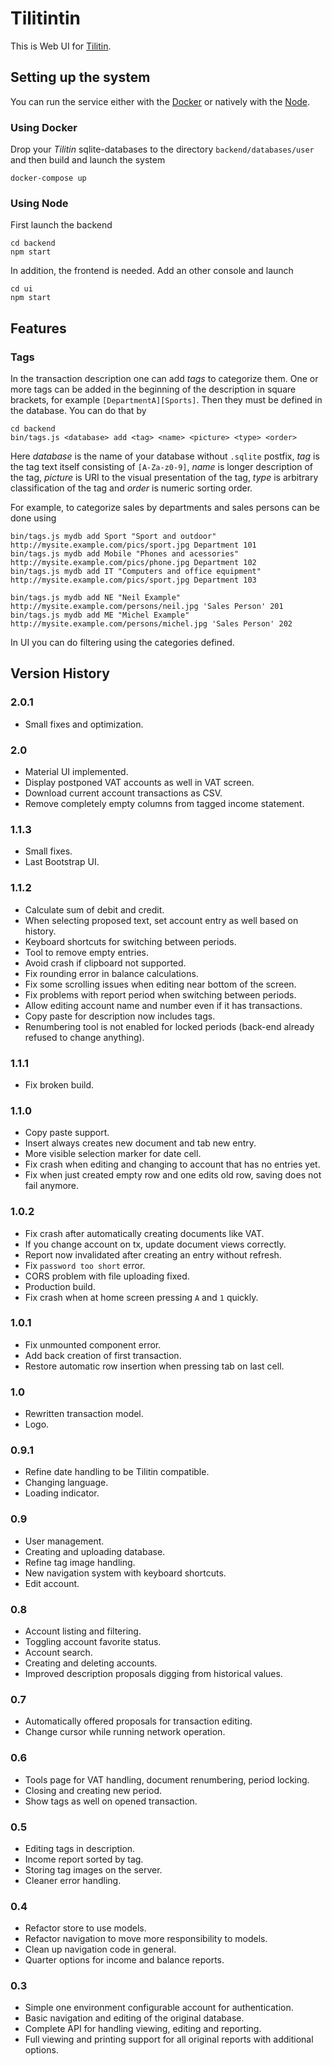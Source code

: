 # Tilitintin

This is Web UI for [Tilitin](https://github.com/thelineva/tilitin).

## Setting up the system

You can run the service either with the [Docker](https://www.docker.com/) or
natively with the [Node](https://nodejs.org).

### Using Docker

Drop your *Tilitin* sqlite-databases to the directory `backend/databases/user` and then build
and launch the system
```
docker-compose up
```

### Using Node

First launch the backend
```
cd backend
npm start
```

In addition, the frontend is needed. Add an other console and launch
```
cd ui
npm start
```

## Features

### Tags

In the transaction description one can add *tags* to categorize them. One or more tags can
be added in the beginning of the description in square brackets, for example
`[DepartmentA][Sports]`. Then they must be defined in the database. You can do that by
```
cd backend
bin/tags.js <database> add <tag> <name> <picture> <type> <order>
```
Here *database* is the name of your database without `.sqlite` postfix, *tag* is the tag text
itself consisting of `[A-Za-z0-9]`, *name* is longer description of the tag, *picture* is URI
to the visual presentation of the tag, *type* is arbitrary classification of the tag and *order*
is numeric sorting order.

For example, to categorize sales by departments and sales persons can be done using
```
bin/tags.js mydb add Sport "Sport and outdoor" http://mysite.example.com/pics/sport.jpg Department 101
bin/tags.js mydb add Mobile "Phones and acessories" http://mysite.example.com/pics/phone.jpg Department 102
bin/tags.js mydb add IT "Computers and office equipment" http://mysite.example.com/pics/sport.jpg Department 103

bin/tags.js mydb add NE "Neil Example" http://mysite.example.com/persons/neil.jpg 'Sales Person' 201
bin/tags.js mydb add ME "Michel Example" http://mysite.example.com/persons/michel.jpg 'Sales Person' 202
```

In UI you can do filtering using the categories defined.

## Version History

### 2.0.1
  * Small fixes and optimization.

### 2.0
  * Material UI implemented.
  * Display postponed VAT accounts as well in VAT screen.
  * Download current account transactions as CSV.
  * Remove completely empty columns from tagged income statement.

### 1.1.3
  * Small fixes.
  * Last Bootstrap UI.

### 1.1.2
  * Calculate sum of debit and credit.
  * When selecting proposed text, set account entry as well based on history.
  * Keyboard shortcuts for switching between periods.
  * Tool to remove empty entries.
  * Avoid crash if clipboard not supported.
  * Fix rounding error in balance calculations.
  * Fix some scrolling issues when editing near bottom of the screen.
  * Fix problems with report period when switching between periods.
  * Allow editing account name and number even if it has transactions.
  * Copy paste for description now includes tags.
  * Renumbering tool is not enabled for locked periods (back-end already refused to change anything).

### 1.1.1
  * Fix broken build.

### 1.1.0
  * Copy paste support.
  * Insert always creates new document and tab new entry.
  * More visible selection marker for date cell.
  * Fix crash when editing and changing to account that has no entries yet.
  * Fix when just created empty row and one edits old row, saving does not fail anymore.

### 1.0.2
  * Fix crash after automatically creating documents like VAT.
  * If you change account on tx, update document views correctly.
  * Report now invalidated after creating an entry without refresh.
  * Fix `password too short` error.
  * CORS problem with file uploading fixed.
  * Production build.
  * Fix crash when at home screen pressing `A` and `1` quickly.

### 1.0.1
  * Fix unmounted component error.
  * Add back creation of first transaction.
  * Restore automatic row insertion when pressing tab on last cell.

### 1.0
  * Rewritten transaction model.
  * Logo.

### 0.9.1
  * Refine date handling to be Tilitin compatible.
  * Changing language.
  * Loading indicator.

### 0.9
  * User management.
  * Creating and uploading database.
  * Refine tag image handling.
  * New navigation system with keyboard shortcuts.
  * Edit account.

### 0.8
  * Account listing and filtering.
  * Toggling account favorite status.
  * Account search.
  * Creating and deleting accounts.
  * Improved description proposals digging from historical values.

### 0.7
  * Automatically offered proposals for transaction editing.
  * Change cursor while running network operation.

### 0.6
  * Tools page for VAT handling, document renumbering, period locking.
  * Closing and creating new period.
  * Show tags as well on opened transaction.

### 0.5
  * Editing tags in description.
  * Income report sorted by tag.
  * Storing tag images on the server.
  * Cleaner error handling.

### 0.4
  * Refactor store to use models.
  * Refactor navigation to move more responsibility to models.
  * Clean up navigation code in general.
  * Quarter options for income and balance reports.

### 0.3
  * Simple one environment configurable account for authentication.
  * Basic navigation and editing of the original database.
  * Complete API for handling viewing, editing and reporting.
  * Full viewing and printing support for all original reports with additional options.
